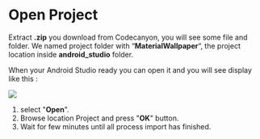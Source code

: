 # Open Project

Extract **.zip** you download from Codecanyon, you will see some file and folder. We named project folder with “**MaterialWallpaper**“, the project location inside **android\_studio** folder.

When your Android Studio ready you can open it and you will see display like this :

![](https://solodroid.gitbook.io/~gitbook/image?url=https%3A%2F%2F2891416036-files.gitbook.io%2F%7E%2Ffiles%2Fv0%2Fb%2Fgitbook-x-prod.appspot.com%2Fo%2Fspaces%252Fi86x2ggRySum6oB03xV8%252Fuploads%252FF2tRzq7XfLLd5iCXSVzs%252Fimage.png%3Falt%3Dmedia%26token%3D8a6872b1-245c-447d-b038-67045472e39b\&width=768\&dpr=4\&quality=100\&sign=df446407\&sv=2)

1. select "**Open**".
2. Browse location Project and press "**OK**" button.
3. Wait for few minutes until all process import has finished.
